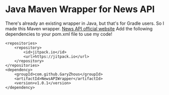 # Java Maven Wrapper for News API
There's already an existing wrapper in Java, but that's for Gradle users. So I made this Maven wrapper.
[News API official website](https://newsapi.org/)
Add the following dependencies to your pom.xml file to use my code!
```
<repositories>
	<repository>
		<id>jitpack.io</id>
		<url>https://jitpack.io</url>
	</repository>
</repositories>
<dependency>
	<groupId>com.github.GaryZhous</groupId>
	<artifactId>NewsAPIWrapper</artifactId>
	<version>v1.0.1</version>
</dependency>
```
